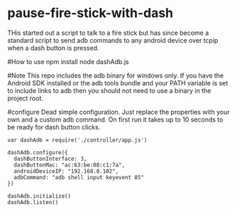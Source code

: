 # pause-fire-stick-with-dash
THis started out a script to talk to a fire stick but has since become a standard script to send adb commands to any android device over tcpip when a dash button is pressed.

#How to use
npm install
node dashAdb.js

#Note
This repo includes the adb binary for windows only.
If you have the Android SDK installed or the adb tools bundle and your PATH variable is set to include links to adb then you
should not need to use a binary in the project root.

#configure
Dead simple configuration.
Just replace the properties with your own and a custom adb command.
On first run it takes up to 10 seconds to be ready for dash button clicks.

```
var dashAdb = require('./controller/app.js')

dashAdb.configure({
  dashButtonInterface: 3,
  dashButtonMac: "ac:63:be:08:c1:7a",
  androidDeviceIP: "192.168.0.102",
  adbCommand: "adb shell input keyevent 85"
})

dashAdb.initialize()
dashAdb.listen()
```
